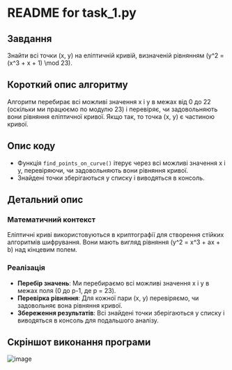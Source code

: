 # README for task_1.py

## Завдання
Знайти всі точки (x, y) на еліптичній кривій, визначеній рівнянням \(y^2 = (x^3 + x + 1) \mod 23\).

## Короткий опис алгоритму
Алгоритм перебирає всі можливі значення x і y в межах від 0 до 22 (оскільки ми працюємо по модулю 23) і перевіряє, чи задовольняють вони рівняння еліптичної кривої. Якщо так, то точка (x, y) є частиною кривої.

## Опис коду
- Функція `find_points_on_curve()` ітерує через всі можливі значення x і y, перевіряючи, чи задовольняють вони рівняння кривої.
- Знайдені точки зберігаються у списку і виводяться в консоль.

## Детальний опис
### Математичний контекст
Еліптичні криві використовуються в криптографії для створення стійких алгоритмів шифрування. Вони мають вигляд рівняння \(y^2 = x^3 + ax + b\) над кінцевим полем.

### Реалізація
- **Перебір значень**: Ми перебираємо всі можливі значення x і y в межах поля (0 до p-1, де p = 23).
- **Перевірка рівняння**: Для кожної пари (x, y) перевіряємо, чи задовольняє вона рівняння кривої.
- **Збереження результатів**: Всі знайдені точки зберігаються у списку і виводяться в консоль для подальшого аналізу.

## Скріншот виконання програми

![image](https://github.com/user-attachments/assets/527f6e07-7470-4bd9-b6f3-018f6fc2dbb2)

